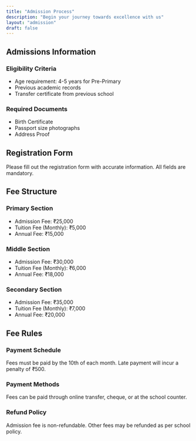 ```yaml
---
title: "Admission Process"
description: "Begin your journey towards excellence with us"
layout: "admission"
draft: false
---
```


## Admissions Information

### Eligibility Criteria

- Age requirement: 4-5 years for Pre-Primary
- Previous academic records
- Transfer certificate from previous school

### Required Documents

- Birth Certificate
- Passport size photographs
- Address Proof

## Registration Form

Please fill out the registration form with accurate information. All fields are mandatory.

## Fee Structure

### Primary Section

- Admission Fee: ₹25,000
- Tuition Fee (Monthly): ₹5,000
- Annual Fee: ₹15,000

### Middle Section

- Admission Fee: ₹30,000
- Tuition Fee (Monthly): ₹6,000
- Annual Fee: ₹18,000

### Secondary Section

- Admission Fee: ₹35,000
- Tuition Fee (Monthly): ₹7,000
- Annual Fee: ₹20,000

## Fee Rules

### Payment Schedule

Fees must be paid by the 10th of each month. Late payment will incur a penalty of ₹500.

### Payment Methods

Fees can be paid through online transfer, cheque, or at the school counter.

### Refund Policy

Admission fee is non-refundable. Other fees may be refunded as per school policy.
